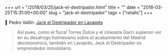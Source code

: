 +++
url = "/2018/03/25/jack-el-destripador.html"
title = ""
date = "2018-03-25T15:31:00+00:00"
slug = "jack-el-destripador"
tags = ["retalls"]
+++

📎 Pedro Vallín: [Jack el Destripador en Lavapiés](http://www.lavanguardia.com/local/madrid/20180325/441905258231/jack-el-destripador-lavapies-madrid.html)

> Así pues, como el fiscal Torres Dulce y el cineasta Garci supieron ver en su desahogo holmesiano sobre el acabamiento del Madrid decimonónico, también en Lavapiés, Jack el Destripador es emprendedor inmobiliario.